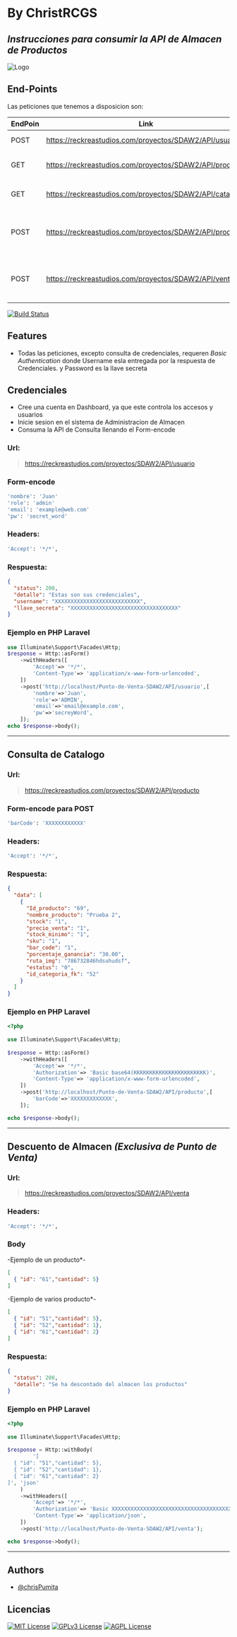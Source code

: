 # By ChristRCGS
## _Instrucciones para consumir la API de Almacen de Productos_
![Logo](https://reckreastudios.com/proyectos/SDAW2/logo.png)


## End-Points

Las peticiones que tenemos a disposicion son:

| EndPoin | Link | Info |
| ------ | ------ | ------ |
| POST |https://reckreastudios.com/proyectos/SDAW2/API/usuario| Consulta las credenciales |
| GET |https://reckreastudios.com/proyectos/SDAW2/API/producto | Consulta todos los productos|
| GET |https://reckreastudios.com/proyectos/SDAW2/API/catalogo | Consulta todos los productos|
| POST |https://reckreastudios.com/proyectos/SDAW2/API/producto | Consulta un producto segun codigo de barra|
| POST |https://reckreastudios.com/proyectos/SDAW2/API/venta | Para dar de baja los productos de acuerdo a una venta|

[![Build Status](https://travis-ci.org/joemccann/dillinger.svg?branch=master)](https://travis-ci.org/joemccann/dillinger)

## Features

- Todas las peticiones, excepto consulta de credenciales, requeren _Basic Authentication_ donde Username esla entregada por la respuesta de Credenciales. y Password es la llave secreta

## Credenciales

- Cree una cuenta en Dashboard, ya que este controla los accesos y usuarios
- Inicie sesion en el sistema de Administracion de Almacen
- Consuma la API de Consulta llenando el Form-encode

### Url:
> https://reckreastudios.com/proyectos/SDAW2/API/usuario
### Form-encode
```bash
'nombre': 'Juan'
'role': 'admin'
'email': 'example@web.com'
'pw': 'secret_word'
```
### Headers:
```bash
'Accept': '*/*',
```
### Respuesta:

```json
{
  "status": 200,
  "detalle": "Estas son sus credenciales",
  "username": "XXXXXXXXXXXXXXXXXXXXXXXXXXX",
  "llave_secreta": "XXXXXXXXXXXXXXXXXXXXXXXXXXXXXXXXXX"
}
```
### Ejemplo en PHP Laravel

```php
use Illuminate\Support\Facades\Http;
$response = Http::asForm() 
    ->withHeaders([ 
        'Accept'=> '*/*', 
        'Content-Type'=> 'application/x-www-form-urlencoded', 
    ]) 
    ->post('http://localhost/Punto-de-Venta-SDAW2/API/usuario',[ 
        'nombre'=>'Juan', 
        'role'=>'ADMIN', 
        'email'=>'email@example.com', 
        'pw'=>'secreyWord', 
    ]); 
echo $response->body();
```
---

## Consulta de Catalogo

### Url:
> https://reckreastudios.com/proyectos/SDAW2/API/producto
### Form-encode para POST
```bash
'barCode': 'XXXXXXXXXXXX'
```
### Headers:
```bash
'Accept': '*/*',
```
### Respuesta:

```json
{
  "data": [
    {
      "Id_producto": "69",
      "nombre_producto": "Prueba 2",
      "stock": "1",
      "precio_venta": "1",
      "stock_minimo": "1",
      "sku": "1",
      "bar_code": "1",
      "porcentaje_ganancia": "30.00",
      "ruta_img": "786732846hdsuhudsf",
      "estatus": "0",
      "id_categoria_fk": "52"
    }
  ]
}
```
### Ejemplo en PHP Laravel

```php
<?php
 
use Illuminate\Support\Facades\Http;
 
$response = Http::asForm() 
    ->withHeaders([ 
        'Accept'=> '*/*', 
        'Authorization'=> 'Basic base64(KKKKKKKKKKKKKKKKKKKKKKK)', 
        'Content-Type'=> 'application/x-www-form-urlencoded', 
    ]) 
    ->post('http://localhost/Punto-de-Venta-SDAW2/API/producto',[ 
        'barCode'=>'XXXXXXXXXXXXX', 
    ]); 

echo $response->body();
```

---


## Descuento de Almacen _(Exclusiva de Punto de Venta)_

### Url:
> https://reckreastudios.com/proyectos/SDAW2/API/venta

### Headers:
```bash
'Accept': '*/*',
```

### Body
-Ejemplo de un producto*-
```json
[
  { "id": "61","cantidad": 5}
]
```
-Ejemplo de varios producto*-
```json
[
  { "id": "51","cantidad": 5},
  { "id": "52","cantidad": 1},
  { "id": "61","cantidad": 2}
]
```

### Respuesta:

```json
{
  "status": 200,
  "detalle": "Se ha descontado del almacen los productos"
}
```
### Ejemplo en PHP Laravel

```php
<?php
 
use Illuminate\Support\Facades\Http;
 
$response = Http::withBody( 
        '[
  { "id": "51","cantidad": 5},
  { "id": "52","cantidad": 1},
  { "id": "61","cantidad": 2}
]', 'json' 
    ) 
    ->withHeaders([ 
        'Accept'=> '*/*', 
        'Authorization'=> 'Basic XXXXXXXXXXXXXXXXXXXXXXXXXXXXXXXXXXXXXXXXXX', 
        'Content-Type'=> 'application/json', 
    ]) 
    ->post('http://localhost/Punto-de-Venta-SDAW2/API/venta'); 

echo $response->body();
```

---


## Authors

- [@chrisPumita](https://github.com/chrisPumita)

## Licencias


[![MIT License](https://img.shields.io/badge/License-MIT-green.svg)](https://choosealicense.com/licenses/mit/)
[![GPLv3 License](https://img.shields.io/badge/License-GPL%20v3-yellow.svg)](https://opensource.org/licenses/)
[![AGPL License](https://img.shields.io/badge/license-AGPL-blue.svg)](http://www.gnu.org/licenses/agpl-3.0)
